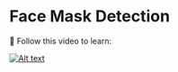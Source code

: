 # Face Mask Detection

🔴 Follow this video to learn:

[![Alt text](https://raw.githubusercontent.com/pik1989/TimeSeriesAnalysis/main/FlaskApi/static/img/TIme%20Series%20Analysis.JPG)](https://www.youtube.com/watch?v=fXRbnSWJVJY)

